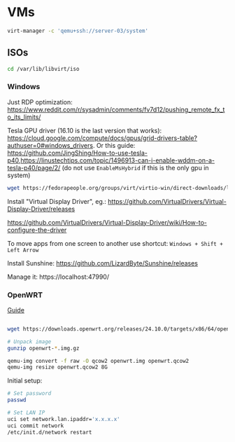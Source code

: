 # VMs

```sh
virt-manager -c 'qemu+ssh://server-03/system'
```

## ISOs

```sh
cd /var/lib/libvirt/iso
```

### Windows

Just RDP optimization: https://www.reddit.com/r/sysadmin/comments/fv7d12/pushing_remote_fx_to_its_limits/

Tesla GPU driver (16.10 is the last version that works): <https://cloud.google.com/compute/docs/gpus/grid-drivers-table?authuser=0#windows_drivers>. Or this guide: <https://github.com/JingShing/How-to-use-tesla-p40>,https://linustechtips.com/topic/1496913-can-i-enable-wddm-on-a-tesla-p40/page/2/ (do not use `EnableMsHybrid` if this is the only gpu in system)

```sh
wget https://fedorapeople.org/groups/virt/virtio-win/direct-downloads/latest-virtio/virtio-win.iso
```

Install "Virtual Display Driver", eg.: https://github.com/VirtualDrivers/Virtual-Display-Driver/releases

https://github.com/VirtualDrivers/Virtual-Display-Driver/wiki/How-to-configure-the-driver

To move apps from one screen to another use shortcut: `Windows + Shift + Left Arrow`

Install Sunshine: https://github.com/LizardByte/Sunshine/releases

Manage it: https://localhost:47990/

### OpenWRT

[Guide](https://openwrt.org/docs/guide-user/installation/openwrt_x86)

```sh

wget https://downloads.openwrt.org/releases/24.10.0/targets/x86/64/openwrt-24.10.0-x86-64-generic-ext4-combined.img.gz

# Unpack image
gunzip openwrt-*.img.gz

qemu-img convert -f raw -O qcow2 openwrt.img openwrt.qcow2
qemu-img resize openwrt.qcow2 8G

```

Initial setup:

```sh
# Set password
passwd

# Set LAN IP
uci set network.lan.ipaddr='x.x.x.x'
uci commit network
/etc/init.d/network restart
```
